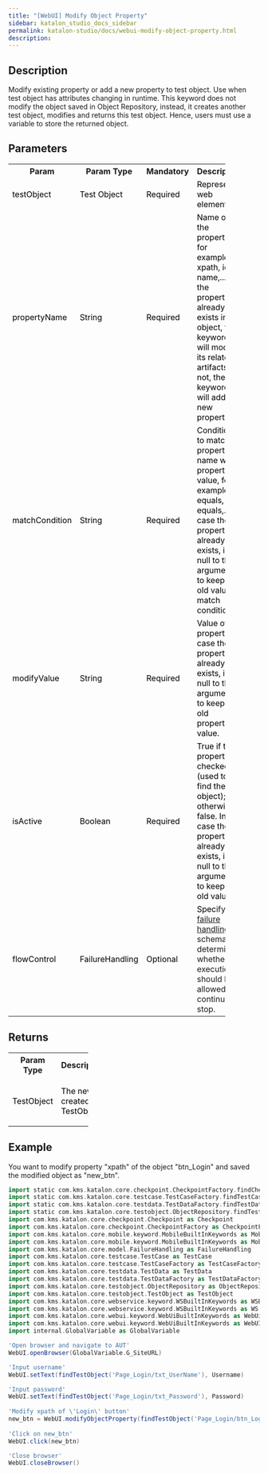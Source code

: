 ```yaml
---
title: "[WebUI] Modify Object Property" 
sidebar: katalon_studio_docs_sidebar
permalink: katalon-studio/docs/webui-modify-object-property.html 
description: 
---
```

Description  
-------------

Modify existing property or add a new property to test object. Use when test object has attributes changing in runtime. This keyword does not modify the object saved in Object Repository, instead, it creates another test object, modifies and returns this test object. Hence, users must use a variable to store the returned object.

Parameters  
------------

<table class="relative-table wrapped confluenceTable" style="width: 86.3412%;"><colgroup><col style="width: 7.62873%;"><col style="width: 7.69231%;"><col style="width: 5.97584%;"><col style="width: 78.7031%;"></colgroup><tbody><tr class="xtr-0"><th class="xtd-0-0 confluenceTh">Param</th><th class="xtd-0-1 confluenceTh">Param Type</th><th class="xtd-0-2 confluenceTh" colspan="1">Mandatory</th><th class="xtd-0-3 confluenceTh" colspan="1">Description</th></tr><tr class="xtr-1"><td class="xtd-1-0 confluenceTd" colspan="1"><span style="color: rgb(0,0,0);">testObject</span></td><td class="xtd-1-1 confluenceTd" colspan="1"><span style="color: rgb(0,0,0);">Test Object</span></td><td class="xtd-1-2 confluenceTd" colspan="1"><span style="color: rgb(0,0,0);">Required</span></td><td class="xtd-1-3 confluenceTd" colspan="1"><span style="color: rgb(0,0,0);">Represent a web element.</span></td></tr><tr class="xtr-2"><td class="xtd-2-0 confluenceTd" colspan="1"><span style="color: rgb(0,0,0);">propertyName</span></td><td class="xtd-2-1 confluenceTd" colspan="1"><span style="color: rgb(0,0,0);">String</span></td><td class="xtd-2-2 confluenceTd" colspan="1"><span style="color: rgb(0,0,0);">Required</span></td><td class="xtd-2-3 confluenceTd" colspan="1"><span style="color: rgb(0,0,0);">Name of the property, for example, xpath, id, name,... If the property already exists in the object, the keyword will modify its related artifacts; if not, the keyword will add a new property.</span></td></tr><tr class="xtr-3"><td class="xtd-3-0 confluenceTd" colspan="1"><span style="color: rgb(0,0,0);">matchCondition</span></td><td class="xtd-3-1 confluenceTd" colspan="1"><span style="color: rgb(0,0,0);">String</span></td><td class="xtd-3-2 confluenceTd" colspan="1"><span style="color: rgb(0,0,0);">Required</span></td><td class="xtd-3-3 confluenceTd" colspan="1"><span style="color: rgb(0,0,0);">Condition to match property name with property value, for example, equals, not equals,... In case the property already exists, input null to this argument to keep the old value of match condition.</span></td></tr><tr class="xtr-4"><td class="xtd-4-0 confluenceTd" colspan="1"><span style="color: rgb(0,0,0);">modifyValue</span></td><td class="xtd-4-1 confluenceTd" colspan="1"><span style="color: rgb(0,0,0);">String</span></td><td class="xtd-4-2 confluenceTd" colspan="1"><span style="color: rgb(0,0,0);">Required</span></td><td class="xtd-4-3 confluenceTd" colspan="1"><span style="color: rgb(0,0,0);">Value of the property. In case the property already exists, input null to this argument to keep the old property value.</span></td></tr><tr class="xtr-5"><td class="xtd-5-0 confluenceTd" colspan="1"><span style="color: rgb(0,0,0);">isActive</span></td><td class="xtd-5-1 confluenceTd" colspan="1"><span style="color: rgb(0,0,0);">Boolean</span></td><td class="xtd-5-2 confluenceTd" colspan="1"><span style="color: rgb(0,0,0);">Required</span></td><td class="xtd-5-3 confluenceTd" colspan="1"><span style="color: rgb(0,0,0);">True if the property is checked (used to find the test object); otherwise, false. In case the property already exists, input null to this argument to keep the old value.</span></td></tr><tr class="xtr-6"><td class="xtd-6-0 confluenceTd"><span style="color: rgb(0,0,0);">flowControl</span></td><td class="xtd-6-1 confluenceTd"><span style="color: rgb(0,0,0);">FailureHandling</span></td><td class="xtd-6-2 confluenceTd" colspan="1"><span style="color: rgb(0,0,0);">Optional</span></td><td class="xtd-6-3 confluenceTd" colspan="1"><span style="color: rgb(0,0,0);">Spec</span><span>ify </span><a href="https://docs.katalon.com/x/qAAM" rel="nofollow">failure handling</a><span> schema to determine whether the execution should be allowed to continue or stop.</span></td></tr></tbody></table>

Returns
-------

<table class="relative-table wrapped confluenceTable" style="width: 31.7608%;"><colgroup><col style="width: 25.2595%;"><col style="width: 74.7405%;"></colgroup><tbody><tr class="xtr-0"><th class="xtd-0-0 confluenceTh">Param Type</th><th class="xtd-0-1 confluenceTh">Description</th></tr><tr class="xtr-1"><td class="xtd-1-0 confluenceTd"><span style="color: rgb(0,0,0);">TestObject</span></td><td class="xtd-1-1 confluenceTd"><p><span style="color: rgb(0,0,0);">The newly created TestObject.</span></p></td></tr></tbody></table>

Example 
--------

You want to modify property "xpath" of the object "btn\_Login" and saved the modified object as "new\_btn".

```groovy
import static com.kms.katalon.core.checkpoint.CheckpointFactory.findCheckpoint
import static com.kms.katalon.core.testcase.TestCaseFactory.findTestCase
import static com.kms.katalon.core.testdata.TestDataFactory.findTestData
import static com.kms.katalon.core.testobject.ObjectRepository.findTestObject
import com.kms.katalon.core.checkpoint.Checkpoint as Checkpoint
import com.kms.katalon.core.checkpoint.CheckpointFactory as CheckpointFactory
import com.kms.katalon.core.mobile.keyword.MobileBuiltInKeywords as MobileBuiltInKeywords
import com.kms.katalon.core.mobile.keyword.MobileBuiltInKeywords as Mobile
import com.kms.katalon.core.model.FailureHandling as FailureHandling
import com.kms.katalon.core.testcase.TestCase as TestCase
import com.kms.katalon.core.testcase.TestCaseFactory as TestCaseFactory
import com.kms.katalon.core.testdata.TestData as TestData
import com.kms.katalon.core.testdata.TestDataFactory as TestDataFactory
import com.kms.katalon.core.testobject.ObjectRepository as ObjectRepository
import com.kms.katalon.core.testobject.TestObject as TestObject
import com.kms.katalon.core.webservice.keyword.WSBuiltInKeywords as WSBuiltInKeywords
import com.kms.katalon.core.webservice.keyword.WSBuiltInKeywords as WS
import com.kms.katalon.core.webui.keyword.WebUiBuiltInKeywords as WebUiBuiltInKeywords
import com.kms.katalon.core.webui.keyword.WebUiBuiltInKeywords as WebUI
import internal.GlobalVariable as GlobalVariable

'Open browser and navigate to AUT'
WebUI.openBrowser(GlobalVariable.G_SiteURL)

'Input username'
WebUI.setText(findTestObject('Page_Login/txt_UserName'), Username)

'Input password'
WebUI.setText(findTestObject('Page_Login/txt_Password'), Password)
 
'Modify xpath of \'Login\' button'
new_btn = WebUI.modifyObjectProperty(findTestObject('Page_Login/btn_Login'), 'xpath', 'equals', '//*[@type=\"button\"]', false)
 
'Click on new_btn'
WebUI.click(new_btn)

'Close browser'
WebUI.closeBrowser()
```